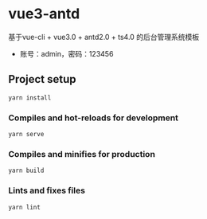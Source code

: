# vue3-antd
基于vue-cli + vue3.0 + antd2.0 + ts4.0 的后台管理系统模板
- 账号：admin，密码：123456
## Project setup
```
yarn install
```

### Compiles and hot-reloads for development
```
yarn serve
```

### Compiles and minifies for production
```
yarn build
```

### Lints and fixes files
```
yarn lint
```
